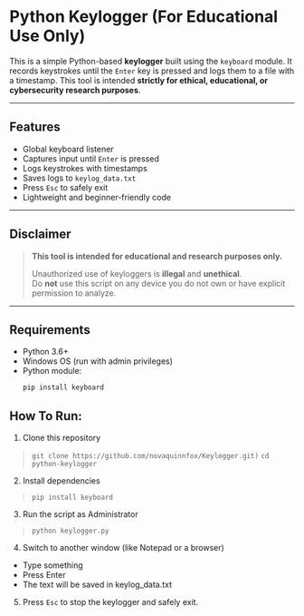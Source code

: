 # Python Keylogger (For Educational Use Only)

This is a simple Python-based **keylogger** built using the `keyboard` module. It records keystrokes until the `Enter` key is pressed and logs them to a file with a timestamp. This tool is intended **strictly for ethical, educational, or cybersecurity research purposes**.

---

## Features

-  Global keyboard listener
-  Captures input until `Enter` is pressed
-  Logs keystrokes with timestamps
-  Saves logs to `keylog_data.txt`
-  Press `Esc` to safely exit
-  Lightweight and beginner-friendly code

---

## Disclaimer

>**This tool is intended for educational and research purposes only.**
>
> Unauthorized use of keyloggers is **illegal** and **unethical**.  
> Do **not** use this script on any device you do not own or have explicit permission to analyze.

---

## Requirements

- Python 3.6+
- Windows OS (run with admin privileges)
- Python module:
  ```bash
  pip install keyboard

## How To Run:

1. Clone this repository
  >`git clone https://github.com/novaquinnfox/Keylogger.git)`
  >`cd python-keylogger`
2. Install dependencies
  >  `pip install keyboard`
3. Run the script as Administrator
  >  `python keylogger.py`
4. Switch to another window (like Notepad or a browser)
 -  Type something
 -  Press Enter
 -  The text will be saved in keylog_data.txt
5. Press `Esc` to stop the keylogger and safely exit.
